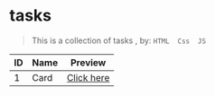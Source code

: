 # tasks

>This is a collection of tasks , by: `HTML  Css  JS`

|ID|Name|Preview|
|----|----|----|
|1|Card |[Click here ](https://mohammed9999-osama.github.io/tasks/card/)|


